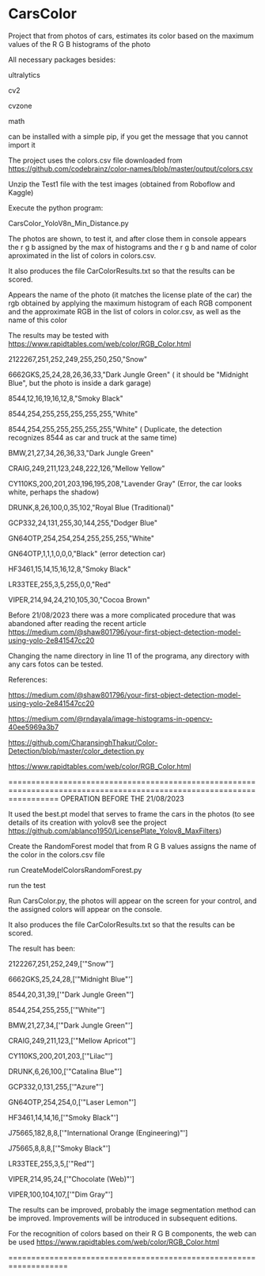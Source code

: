 # CarsColor
Project that from photos of cars, estimates its color based on the maximum values of the R G B histograms of the photo

All necessary packages besides:

ultralytics 

cv2

cvzone

math

can be installed with a simple pip, if you get the message that you cannot import it

The project uses the colors.csv file downloaded from https://github.com/codebrainz/color-names/blob/master/output/colors.csv

Unzip the Test1 file with the test images (obtained from Roboflow and Kaggle)

Execute the python program:

CarsColor_YoloV8n_Min_Distance.py

The photos are shown, to test it, and after close them in console appears the r g b assigned by the max of histograms and the r g b and name of color aproximated in the list of colors in colors.csv.

It also produces the file CarColorResults.txt so that the results can be scored.

Appears the name of the photo  (it matches the license plate of the car) the rgb obtained by applying the maximum histogram of each RGB component and the approximate RGB in the list of colors in color.csv, as well as the name of this color

The results may be tested with  https://www.rapidtables.com/web/color/RGB_Color.html

2122267,251,252,249,255,250,250,"Snow"

6662GKS,25,24,28,26,36,33,"Dark Jungle Green" ( it should be "Midnight Blue", but the photo is inside a dark garage)

8544,12,16,19,16,12,8,"Smoky Black"

8544,254,255,255,255,255,255,"White"

8544,254,255,255,255,255,255,"White" ( Duplicate, the detection recognizes 8544 as car and truck at the same time)

BMW,21,27,34,26,36,33,"Dark Jungle Green"

CRAIG,249,211,123,248,222,126,"Mellow Yellow"

CY110KS,200,201,203,196,195,208,"Lavender Gray"   (Error, the car looks white, perhaps the shadow)

DRUNK,8,26,100,0,35,102,"Royal Blue (Traditional)"

GCP332,24,131,255,30,144,255,"Dodger Blue"

GN64OTP,254,254,254,255,255,255,"White"

GN64OTP,1,1,1,0,0,0,"Black"                  (error detection car)

HF3461,15,14,15,16,12,8,"Smoky Black"

LR33TEE,255,3,5,255,0,0,"Red"

VIPER,214,94,24,210,105,30,"Cocoa Brown"

 Before 21/08/2023 there was a more complicated procedure that was abandoned after reading the recent article https://medium.com/@shaw801796/your-first-object-detection-model-using-yolo-2e841547cc20  

Changing the name directory in line 11 of the programa, any directory with any cars fotos can be tested.

References:

https://medium.com/@shaw801796/your-first-object-detection-model-using-yolo-2e841547cc20  

https://medium.com/@rndayala/image-histograms-in-opencv-40ee5969a3b7

https://github.com/CharansinghThakur/Color-Detection/blob/master/color_detection.py

https://www.rapidtables.com/web/color/RGB_Color.html


=======================================================================================================================
OPERATION  BEFORE THE  21/08/2023

It  used the best.pt model that serves to frame the cars in the photos (to see details of its creation with yolov8 see the project
https://github.com/ablanco1950/LicensePlate_Yolov8_MaxFilters)

Create the RandomForest model that from R G B values assigns the name of the color in the colors.csv file

run CreateModelColorsRandomForest.py

run the test

Run CarsColor.py, the photos will appear on the screen for your control, and the assigned colors will appear on the console.

It also produces the file CarColorResults.txt so that the results can be scored.

The result has been:

2122267,251,252,249,['"Snow"']

6662GKS,25,24,28,['"Midnight Blue"']

8544,20,31,39,['"Dark Jungle Green"']

8544,254,255,255,['"White"']

BMW,21,27,34,['"Dark Jungle Green"']

CRAIG,249,211,123,['"Mellow Apricot"']

CY110KS,200,201,203,['"Lilac"']

DRUNK,6,26,100,['"Catalina Blue"']

GCP332,0,131,255,['"Azure"']

GN64OTP,254,254,0,['"Laser Lemon"']

HF3461,14,14,16,['"Smoky Black"']

J75665,182,8,8,['"International Orange (Engineering)"']

J75665,8,8,8,['"Smoky Black"']

LR33TEE,255,3,5,['"Red"']

VIPER,214,95,24,['"Chocolate (Web)"']

VIPER,100,104,107,['"Dim Gray"']


The results can be improved, probably the image segmentation method can be improved. Improvements will be introduced in subsequent editions.

For the recognition of colors based on their R G B components, the web can be used https://www.rapidtables.com/web/color/RGB_Color.html




===================================================================


